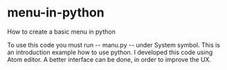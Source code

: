 # menu-in-python
How to create a basic menu in python

To use this code you must run -- manu.py -- under System symbol.
This is an introduction example how to use python.
I developed this code using Atom editor.
A better interface can be done, in order to improve the UX.
